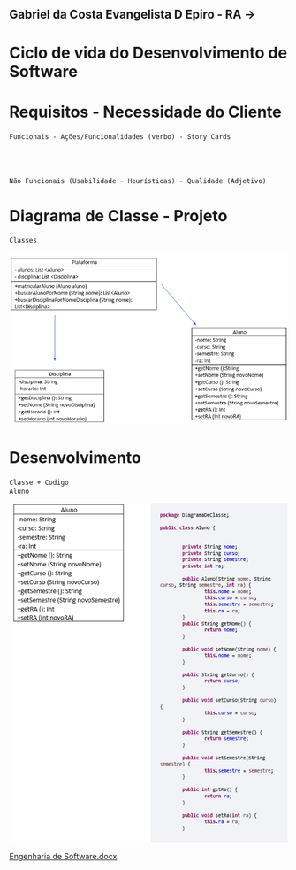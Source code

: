 ## Gabriel da Costa Evangelista D Epiro - RA -> 
# Ciclo de vida do Desenvolvimento de Software

# Requisitos - Necessidade do Cliente

    Funcionais - Ações/Funcionalidades (verbo) - Story Cards
  
  
  

    Não Funcionais (Usabilidade - Heurísticas) - Qualidade (Adjetivo)
  
  
  
  
  # Diagrama de Classe - Projeto
    Classes
   <img src="https://github.com/GabrielDepiro/Bertoti/blob/main/Engenharia%20de%20Software/Diagrama%20de%20Classe.png">
  
  # Desenvolvimento
    Classe + Codigo
    Aluno
   <img src="https://github.com/GabrielDepiro/Bertoti/blob/main/Engenharia%20de%20Software/Codigo%20Aluno.png">
  

[Engenharia de Software.docx](https://github.com/GabrielDepiro/Bertoti/files/8249011/Engenharia.de.Software.docx)


